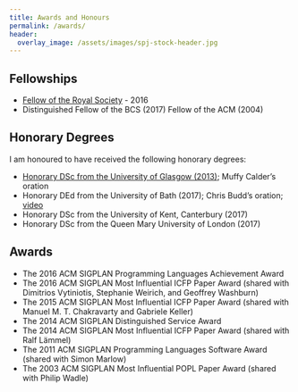 ```yaml
---
title: Awards and Honours
permalink: /awards/
header:
  overlay_image: /assets/images/spj-stock-header.jpg
---
```


## Fellowships

* [Fellow of the Royal Society](https://royalsociety.org/people/simon-peyton-jones-12889/) - 2016
* Distinguished Fellow of the BCS (2017) Fellow of the ACM (2004)

## Honorary Degrees

I am honoured to have received the following honorary degrees:
* [Honorary DSc from the University of Glasgow (2013)](https://www.gla.ac.uk/schools/computing/news/newsitem/?id=23); Muffy Calder’s oration
* Honorary DEd from the University of Bath (2017); Chris Budd’s oration; [video](https://vimeo.com/224453771)
* Honorary DSc from the University of Kent, Canterbury (2017)
* Honorary DSc from the Queen Mary University of London (2017)

## Awards

* The 2016 ACM SIGPLAN Programming Languages Achievement Award
* The 2016 ACM SIGPLAN Most Influential ICFP Paper Award (shared with Dimitrios Vytiniotis, Stephanie Weirich, and Geoffrey Washburn)
* The 2015 ACM SIGPLAN Most Influential ICFP Paper Award (shared with Manuel M. T. Chakravarty and Gabriele Keller)
* The 2014 ACM SIGPLAN Distinguished Service Award
* The 2014 ACM SIGPLAN Most Influential ICFP Paper Award (shared with Ralf Lämmel)
* The 2011 ACM SIGPLAN Programming Languages Software Award (shared with Simon Marlow)
* The 2003 ACM SIGPLAN Most Influential POPL Paper Award (shared with Philip Wadle)
